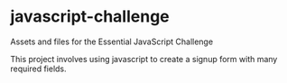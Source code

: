 javascript-challenge
====================

Assets and files for the Essential JavaScript Challenge

This project involves using javascript to create a signup form with many required fields.